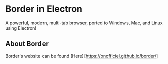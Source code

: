 # Border in Electron
A powerful, modern, multi-tab browser, ported to Windows, Mac, and Linux using Electron!

## About Border
Border's website can be found (Here)[https://onofficiel.github.io/border/]
